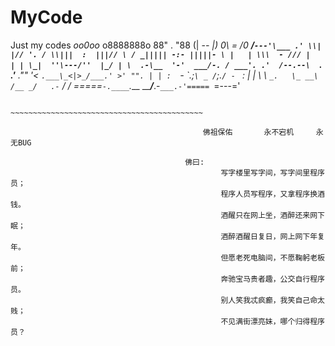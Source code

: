# MyCode
Just my codes
                                                           _oo0oo_
                                                          o8888888o
                                                          88" . "88
                                                          (| -_- |)
                                                          0\  =  /0
                                                        ___/`---'\___
                                                      .' \\|     |// '.
                                                     / \\|||  :  |||// \
                                                    / _||||| -:- |||||- \
                                                   |   | \\\  - /// |   |
                                                   | \_|  ''\---/''  |_/ |
                                                   \  .-\__  '-'  ___/-. /
                                                 ___'. .'  /--.--\  `. .'___
                                              ."" '<  `.___\_<|>_/___.' >' "".
                                             | | :  `- \`.;`\ _ /`;.`/ - ` : | |
                                             \  \ `_.   \_ __\ /__ _/   .-` /  /
                                         =====`-.____`.___ \_____/___.-`___.-'=====
                                                           `=---='


                                         ~~~~~~~~~~~~~~~~~~~~~~~~~~~~~~~~~~~~~~~~~~~

                                               佛祖保佑       永不宕机     永无BUG

                                           佛曰:  
                                                   写字楼里写字间，写字间里程序员；  
                                                   程序人员写程序，又拿程序换酒钱。  
                                                   酒醒只在网上坐，酒醉还来网下眠；  
                                                   酒醉酒醒日复日，网上网下年复年。  
                                                   但愿老死电脑间，不愿鞠躬老板前；  
                                                   奔驰宝马贵者趣，公交自行程序员。  
                                                   别人笑我忒疯癫，我笑自己命太贱；  
                                                   不见满街漂亮妹，哪个归得程序员？




